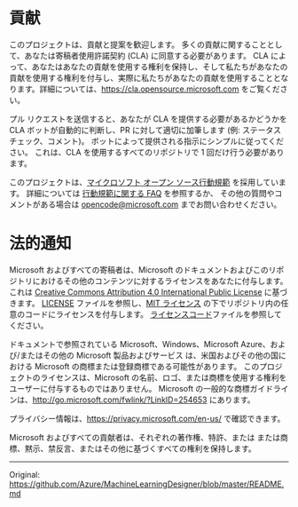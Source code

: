 # 貢献

このプロジェクトは、貢献と提案を歓迎します。 多くの貢献に関することとして、あなたは寄稿者使用許諾契約 (CLA) に同意する必要があります。
CLA によって、あなたはあなたの貢献を使用する権利を保持し、そして私たちがあなたの貢献を使用する権利を付与し、実際に私たちがあなたの貢献を使用することとなります。詳細については、https://cla.opensource.microsoft.com をご覧ください。
<!-- This project welcomes contributions and suggestions.  Most contributions require you to agree to a
Contributor License Agreement (CLA) declaring that you have the right to, and actually do, grant us
the rights to use your contribution. For details, visit https://cla.opensource.microsoft.com. -->

プル リクエストを送信すると、あなたが CLA を提供する必要があるかどうかを CLA ボットが自動的に判断し、PR に対して適切に加筆します (例: ステータス チェック、コメント)。 ボットによって提供される指示にシンプルに従ってください。 これは、CLA を使用するすべてのリポジトリで 1 回だけ行う必要があります。
<!-- When you submit a pull request, a CLA bot will automatically determine whether you need to provide
a CLA and decorate the PR appropriately (e.g., status check, comment). Simply follow the instructions
provided by the bot. You will only need to do this once across all repos using our CLA. -->

このプロジェクトは、[マイクロソフト オープン ソース行動規範](https://opensource.microsoft.com/codeofconduct/) を採用しています。
詳細については [行動規範に関する FAQ](https://opensource.microsoft.com/codeofconduct/faq/) を参照するか、
その他の質問やコメントがある場合は [opencode@microsoft.com](mailto:opencode@microsoft.com) までお問い合わせください。
<!-- This project has adopted the [Microsoft Open Source Code of Conduct](https://opensource.microsoft.com/codeofconduct/).
For more information see the [Code of Conduct FAQ](https://opensource.microsoft.com/codeofconduct/faq/) or
contact [opencode@microsoft.com](mailto:opencode@microsoft.com) with any additional questions or comments. -->

# 法的通知

Microsoft およびすべての寄稿者は、Microsoft のドキュメントおよびこのリポジトリにおけるその他のコンテンツに対するライセンスをあなたに付与します。これは [Creative Commons Attribution 4.0 International Public License](https://creativecommons.org/licenses/by/4.0/legalcode) に基づきます。
[LICENSE](LICENSE) ファイルを参照し、[MIT ライセンス](https://opensource.org/licenses/MIT) の下でリポジトリ内の任意のコードにライセンスを付与します。
[ライセンスコード](ライセンスコード)ファイルを参照してください。
<!-- Microsoft and any contributors grant you a license to the Microsoft documentation and other content
in this repository under the [Creative Commons Attribution 4.0 International Public License](https://creativecommons.org/licenses/by/4.0/legalcode),
see the [LICENSE](LICENSE) file, and grant you a license to any code in the repository under the [MIT License](https://opensource.org/licenses/MIT), see the
[LICENSE-CODE](LICENSE-CODE) file. -->

ドキュメントで参照されている Microsoft、Windows、Microsoft Azure、および/またはその他の Microsoft 製品およびサービス
は、米国およびその他の国における Microsoft の商標または登録商標である可能性があります。
このプロジェクトのライセンスは、Microsoft の名前、ロゴ、または商標を使用する権利をユーザーに付与するものではありません。
Microsoft の一般的な商標ガイドラインは、http://go.microsoft.com/fwlink/?LinkID=254653 にあります。
<!-- Microsoft, Windows, Microsoft Azure and/or other Microsoft products and services referenced in the documentation
may be either trademarks or registered trademarks of Microsoft in the United States and/or other countries.
The licenses for this project do not grant you rights to use any Microsoft names, logos, or trademarks.
Microsoft's general trademark guidelines can be found at http://go.microsoft.com/fwlink/?LinkID=254653. -->

プライバシー情報は、https://privacy.microsoft.com/en-us/ で確認できます。
<!-- Privacy information can be found at https://privacy.microsoft.com/en-us/ -->

Microsoft およびすべての貢献者は、それぞれの著作権、特許、または
または商標、黙示、禁反言、またはその他に基づくすべての権利を保持します。
<!-- Microsoft and any contributors reserve all other rights, whether under their respective copyrights, patents,
or trademarks, whether by implication, estoppel or otherwise. -->


---


Original: https://github.com/Azure/MachineLearningDesigner/blob/master/README.md

<!-- 
# Contributing

This project welcomes contributions and suggestions.  Most contributions require you to agree to a
Contributor License Agreement (CLA) declaring that you have the right to, and actually do, grant us
the rights to use your contribution. For details, visit https://cla.opensource.microsoft.com.

When you submit a pull request, a CLA bot will automatically determine whether you need to provide
a CLA and decorate the PR appropriately (e.g., status check, comment). Simply follow the instructions
provided by the bot. You will only need to do this once across all repos using our CLA.

This project has adopted the [Microsoft Open Source Code of Conduct](https://opensource.microsoft.com/codeofconduct/).
For more information see the [Code of Conduct FAQ](https://opensource.microsoft.com/codeofconduct/faq/) or
contact [opencode@microsoft.com](mailto:opencode@microsoft.com) with any additional questions or comments.

# Legal Notices

Microsoft and any contributors grant you a license to the Microsoft documentation and other content
in this repository under the [Creative Commons Attribution 4.0 International Public License](https://creativecommons.org/licenses/by/4.0/legalcode),
see the [LICENSE](LICENSE) file, and grant you a license to any code in the repository under the [MIT License](https://opensource.org/licenses/MIT), see the
[LICENSE-CODE](LICENSE-CODE) file.

Microsoft, Windows, Microsoft Azure and/or other Microsoft products and services referenced in the documentation
may be either trademarks or registered trademarks of Microsoft in the United States and/or other countries.
The licenses for this project do not grant you rights to use any Microsoft names, logos, or trademarks.
Microsoft's general trademark guidelines can be found at http://go.microsoft.com/fwlink/?LinkID=254653.

Privacy information can be found at https://privacy.microsoft.com/en-us/

Microsoft and any contributors reserve all other rights, whether under their respective copyrights, patents,
or trademarks, whether by implication, estoppel or otherwise. -->
